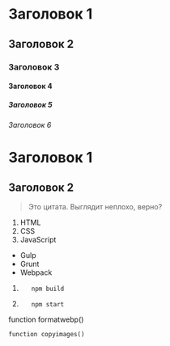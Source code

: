 # Заголовок 1
## Заголовок 2
### Заголовок 3
#### Заголовок 4
##### Заголовок 5
###### Заголовок 6

Заголовок 1
=======

Заголовок 2
-------

> Это цитата.
Выглядит неплохо, верно?

1. HTML
2. CSS
3. JavaScript

* Gulp
* Grunt
* Webpack

1.        npm build
1.        npm start

function formatwebp()

    function copyimages()
